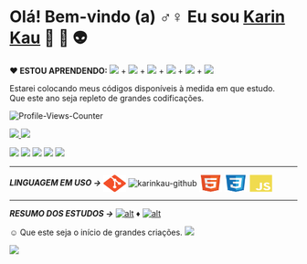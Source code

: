 # Olá! Bem-vindo (a)  ♂♀ Eu sou <ins>Karin Kau</ins>  👋 💚 👽

<!--Aprendendo-->
 **♥ ESTOU APRENDENDO:** 
![](https://img.shields.io/badge/HTML5-E34F26?style=flat&logo=html5&logoColor=gold) +
![](https://img.shields.io/badge/CSS3-0C6FB2?style=flat&logo=css3&logoColor=cyan) +
![](https://img.shields.io/badge/JavaScript-F7DF1E?style=flat&logo=javascript&logoColor=black) +
![](https://img.shields.io/badge/Markdown-000000?style=flat&logo=markdown&logoColor=white) +
![](https://img.shields.io/badge/BADGES-000021?style=flat&logo=github&logoColor=9cf) + 
![](https://img.shields.io/badge/Git_&_Github-2F4F4F?style=flat&logo=github&logoColor=black)

Estarei colocando meus códigos disponíveis à medida em que estudo.  
Que este ano seja repleto de grandes codificações.

![Profile-Views-Counter]( https://komarev.com/ghpvc/?username=karinkau&style=flat&label=Visualizações+=&color=FF00FF)

<!--CONTADORES-->
<div align="left">
  <a href="https://github.com/karinkau">
  <img height="150em" src="https://github-readme-stats.vercel.app/api?username=karinkau&show_icons=true&theme=merko&include_all_commits=true&count_private=true" />
  <img height="150em" src="https://github-readme-stats.vercel.app/api/top-langs/?username=karinkau&layout=compact&langs_count=7&theme=merko" />
</div><!--/contadores-->

<!--SÍMBOLOS-->
<div style="display: inline_block">
  
<!--REDES SOCIAIS-->
<a href ="mailto:karinkau13@gmail.com"><img src="https://img.shields.io/badge/gmail-D14836?&style=for-the-badge&logo=gmail&logoColor=white&link=mailto:karinkau13@gmail.com" target="_blank"></a>
<a href="https://www.facebook.com/karinkau" target="_blank"><img src="https://img.shields.io/badge/Facebook-1877F2?style=for-the-badge&logo=facebook&logoColor=white"     target="_blank"></a> 
<a href="https://instagram.com/karinkau13" target="_blank"><img src="https://img.shields.io/badge/-Instagram-%23E4405F?style=for-the-badge&logo=instagram&logoColor=white" target="_blank"></a>
<a href="https://www.linkedin.com/in/karinkau/" target="_blank"><img src="https://img.shields.io/badge/-LinkedIn-%230077B5?style=for-the-badge&logo=linkedin&logoColor=white" target="_blank"></a>
<a href="https://github.com/karinkau"><img src = "https://img.shields.io/badge/github-%23100000.svg?&style=for-the-badge&logo=github&logoColor=white&link=mailto:https://github.com/karinkau"></a>
<!--
   <a href ="mailto:karinkau13@gmail.com"><img src="https://img.shields.io/badge/-Gmail-%23333?style=for-the-badge&logo=gmail&logoColor=white" target="_blank"></a>
   <a href="" target="_blank"><img src="https://img.shields.io/badge/YouTube-FF0000?style=for-the-badge&logo=youtube&logoColor=white" target="_blank"></a>
-->
  
 ___
  
<!--LINGUAGENS-->
***LINGUAGEM EM USO →***
<img align="center" alt="karinkau-git" height="30" width="40" src="https://raw.githubusercontent.com/devicons/devicon/master/icons/git/git-original.svg">
<img align="center" alt="karinkau-github" height="30" width="40" src="https://avatars.githubusercontent.com/in/15368?s=64&v=4/devicons/devicon/master/icons/github/github-original.svg">
<img align="center" alt="karinkau-HTML" height="30" width="40" src="https://raw.githubusercontent.com/devicons/devicon/master/icons/html5/html5-original.svg">
<img align="center" alt="karinkau-CSS" height="30" width="40" src="https://raw.githubusercontent.com/devicons/devicon/master/icons/css3/css3-original.svg">
<img align="center" alt="karinkau-JS" height="30" width="40" src="https://raw.githubusercontent.com/devicons/devicon/master/icons/javascript/javascript-plain.svg">
<!--
<img align="center" alt="karinkau-Python" height="30" width="40" src="https://raw.githubusercontent.com/devicons/devicon/master/icons/python/python-original.svg">
<img align="center" alt="karinkau-PHP" height="30" width="40" src="https://raw.githubusercontent.com/devicons/devicon/master/icons/php/php-original.svg">
<img align="center" alt="karinkau-C#" height="30" width="40" src="https://raw.githubusercontent.com/devicons/devicon/master/icons/csharp/csharp-original.svg">
<img align="center" alt="karinkau-React" height="30" width="40" src="https://raw.githubusercontent.com/devicons/devicon/master/icons/react/react-original.svg">
-->
___
  
<!--Ebooks-->
***RESUMO DOS ESTUDOS →*** 
[![alt](https://img.shields.io/badge/Ebook:-GITHUB_PAGES-00008F?labelColor=87CEEB&style=for-the-badge&logo=github&logoColor=000080)](../main/ebook/github-pages.pdf) ♦ 
[![alt](https://img.shields.io/badge/Ebook:-BADGES_EMBLEMAS-00008F?labelColor=87CEEB&style=for-the-badge&logo=github&logoColor=000080)](../main/ebook/badges-github.pdf)

☺ Que este seja o início de grandes criações.  <img src = "https://raw.githubusercontent.com/iampavangandhi/iampavangandhi/master/gifs/Hi.gif" width = "30px">
</div><!--/símbolos-->
  
 <!--Contador de visualizações de perfil - Ele exibirá uma imagem transparente de pixel 1x1 que aumentará o contador em cada visualização de perfil-->
 ![](https://hit.yhype.me/github/profile?user_id=75148725)
